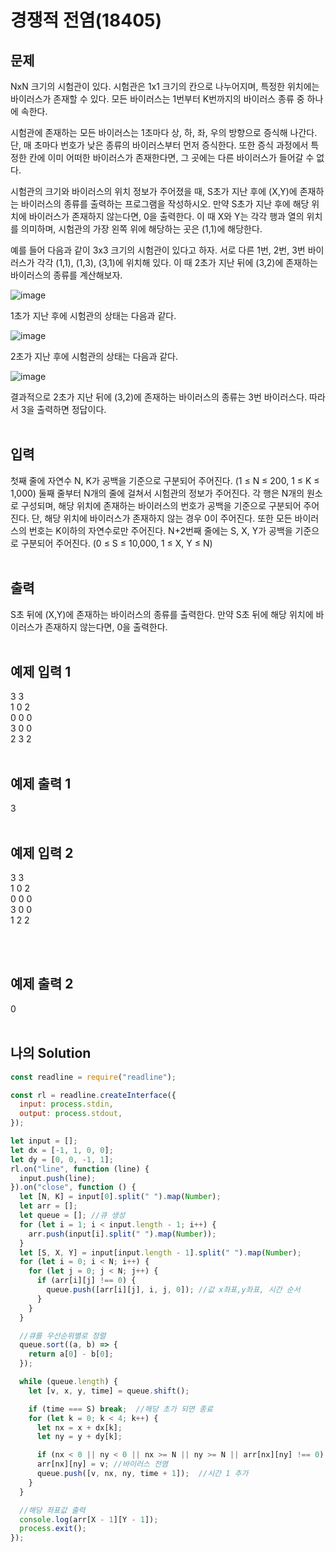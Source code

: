 # 경쟁적 전염(18405)

## 문제

NxN 크기의 시험관이 있다. 시험관은 1x1 크기의 칸으로 나누어지며, 특정한 위치에는 바이러스가 존재할 수 있다. 모든 바이러스는 1번부터 K번까지의 바이러스 종류 중 하나에 속한다.

시험관에 존재하는 모든 바이러스는 1초마다 상, 하, 좌, 우의 방향으로 증식해 나간다. 단, 매 초마다 번호가 낮은 종류의 바이러스부터 먼저 증식한다. 또한 증식 과정에서 특정한 칸에 이미 어떠한 바이러스가 존재한다면, 그 곳에는 다른 바이러스가 들어갈 수 없다.

시험관의 크기와 바이러스의 위치 정보가 주어졌을 때, S초가 지난 후에 (X,Y)에 존재하는 바이러스의 종류를 출력하는 프로그램을 작성하시오. 만약 S초가 지난 후에 해당 위치에 바이러스가 존재하지 않는다면, 0을 출력한다. 이 때 X와 Y는 각각 행과 열의 위치를 의미하며, 시험관의 가장 왼쪽 위에 해당하는 곳은 (1,1)에 해당한다.

예를 들어 다음과 같이 3x3 크기의 시험관이 있다고 하자. 서로 다른 1번, 2번, 3번 바이러스가 각각 (1,1), (1,3), (3,1)에 위치해 있다. 이 때 2초가 지난 뒤에 (3,2)에 존재하는 바이러스의 종류를 계산해보자.

![image](https://user-images.githubusercontent.com/68778883/175309779-5fb22e32-b66f-4bdc-86f9-2f23232c4e86.png)

1초가 지난 후에 시험관의 상태는 다음과 같다.

![image](https://user-images.githubusercontent.com/68778883/175309847-52a51b87-95f6-4ba1-a489-a67890e31d17.png)

2초가 지난 후에 시험관의 상태는 다음과 같다.

![image](https://user-images.githubusercontent.com/68778883/175309928-2c0ef5f9-fd67-413a-a36c-4a3a4ebe73b0.png)


결과적으로 2초가 지난 뒤에 (3,2)에 존재하는 바이러스의 종류는 3번 바이러스다. 따라서 3을 출력하면 정답이다.
<br/>
<br/>

## 입력

첫째 줄에 자연수 N, K가 공백을 기준으로 구분되어 주어진다. (1 ≤ N ≤ 200, 1 ≤ K ≤ 1,000) 둘째 줄부터 N개의 줄에 걸쳐서 시험관의 정보가 주어진다. 각 행은 N개의 원소로 구성되며, 해당 위치에 존재하는 바이러스의 번호가 공백을 기준으로 구분되어 주어진다. 단, 해당 위치에 바이러스가 존재하지 않는 경우 0이 주어진다. 또한 모든 바이러스의 번호는 K이하의 자연수로만 주어진다. N+2번째 줄에는 S, X, Y가 공백을 기준으로 구분되어 주어진다. (0 ≤ S ≤ 10,000, 1 ≤ X, Y ≤ N)
<br/><br/>

## 출력

S초 뒤에 (X,Y)에 존재하는 바이러스의 종류를 출력한다. 만약 S초 뒤에 해당 위치에 바이러스가 존재하지 않는다면, 0을 출력한다.
<br/>
<br/>

## 예제 입력 1
3 3<br/>
1 0 2<br/>
0 0 0<br/>
3 0 0<br/>
2 3 2
<br/>
<br/>

## 예제 출력 1

3
<br/>
<br/>

## 예제 입력 2

3 3<br/>
1 0 2<br/>
0 0 0<br/>
3 0 0<br/>
1 2 2

<br/>
<br/>

## 예제 출력 2

0
<br/>
<br/>

## 나의 Solution

```javascript
const readline = require("readline");

const rl = readline.createInterface({
  input: process.stdin,
  output: process.stdout,
});

let input = [];
let dx = [-1, 1, 0, 0];
let dy = [0, 0, -1, 1];
rl.on("line", function (line) {
  input.push(line);
}).on("close", function () {
  let [N, K] = input[0].split(" ").map(Number);
  let arr = [];
  let queue = []; //큐 생성
  for (let i = 1; i < input.length - 1; i++) {
    arr.push(input[i].split(" ").map(Number));
  }
  let [S, X, Y] = input[input.length - 1].split(" ").map(Number);
  for (let i = 0; i < N; i++) {
    for (let j = 0; j < N; j++) {
      if (arr[i][j] !== 0) {
        queue.push([arr[i][j], i, j, 0]); //값 x좌표,y좌표, 시간 순서
      }
    }
  }

  //큐를 우선순위별로 정렬
  queue.sort((a, b) => {
    return a[0] - b[0];
  });

  while (queue.length) {
    let [v, x, y, time] = queue.shift();

    if (time === S) break;  //해당 초가 되면 종료
    for (let k = 0; k < 4; k++) {
      let nx = x + dx[k];
      let ny = y + dy[k];

      if (nx < 0 || ny < 0 || nx >= N || ny >= N || arr[nx][ny] !== 0) continue;
      arr[nx][ny] = v; //바이러스 전염
      queue.push([v, nx, ny, time + 1]);  //시간 1 추가
    }
  }

  //해당 좌표값 출력
  console.log(arr[X - 1][Y - 1]);
  process.exit();
});

```
